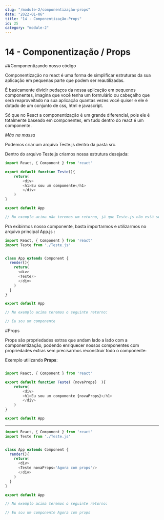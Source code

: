 ```yaml
---
slug: "/module-2/componentização-props"
date: "2022-01-06"
title: "14 - Componentização-Props"
id: 25
category: "module-2"
---
```


# 14 - Componentização / Props


##Componentizando nosso código

Componentização no react é uma forma de simplificar estruturas da sua aplicação em pequenas parte que podem ser reautilizadas.

É basicamente dividir pedaços da nossa aplicação em pequenos componentes, imagina que você tenha um formulário ou cabeçalho que será reaproveitado na sua aplicação quantas vezes você quiser e ele é dotado de um conjunto de css, html e javascript.

Só que no React a componentização é um grande diferencial, pois ele é totalmente baseado em componentes, em tudo dentro do react é um componente.

*Mão na massa*

Podemos criar um arquivo Teste.js dentro da pasta src.

Dentro do arquivo Teste.js criamos nossa estrutura desejada: 

```javascript
import React, { Component } from 'react'

export default function Teste(){
    return(
        <div>
        <h1>Eu sou um componente</h1>
        </div>
    )
}

export default App

// No exemplo acima não teremos um retorno, já que Teste.js não está sendo chamado dentro do nosso App.js

```

Pra exibirmos nosso componente, basta importarmos e utilizarmos no arquivo principal App.js : 


```javascript
import React, { Component } from 'react'
import Teste from './Teste.js'


class App extends Component {
  render(){
    return(
      <div>
      <Teste/>
      </div>
    )
  }
}

export default App

// No exemplo acima teremos o seguinte retorno:

// Eu sou um componente

```

#Props

Props são propriedades extras que andam lado a lado com a componentização, podendo enriquecer nossos componentes com propriedades extras sem precisarmos reconstruir todo o componente: 

Exemplo utilizando **Props**:

```javascript

import React, { Component } from 'react'

export default function Teste( {novaProps}  ){
    return(
        <div>
        <h1>Eu sou um componente {novaProps}</h1>
        </div>
    )
}

export default App

```
------------------------------------------------------------------------------------------

```javascript
import React, { Component } from 'react'
import Teste from './Teste.js'


class App extends Component {
  render(){
    return(
      <div>
      <Teste novaProps='Agora com props'/>
      </div>
    )
  }
}

export default App

// No exemplo acima teremos o seguinte retorno:

// Eu sou um componente Agora com props

```